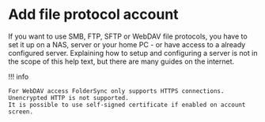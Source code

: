 # Add file protocol account

If you want to use SMB, FTP, SFTP or WebDAV file protocols, you have to set it up on a NAS, server or your home PC - or have access to a already configured server. Explaining how to setup and configuring a server is not in the scope of this help text, but there are many guides on the internet.

!!! info

    For WebDAV access FolderSync only supports HTTPS connections. Unencrypted HTTP is not supported.
    It is possible to use self-signed certificate if enabled on account screen.
